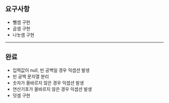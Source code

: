 ## 요구사항

- 뺄셈 구현
- 곱셈 구현
- 나눗셈 구현


--- 
## 완료
- 입력값이 null, 빈 공백일 경우 익셉션 발생
- 빈 공백 문자열 분리
- 숫자가 올바르지 않은 경우 익셉션 발생
- 연산기호가 올바르지 않은 경우 익셉션 발생
- 덧셈 구현